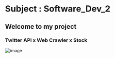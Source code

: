 # Subject : Software_Dev_2
## Welcome to my project
### Twitter API x Web Crawler x Stock
![image](https://user-images.githubusercontent.com/68021060/116099035-c3505a00-a6d5-11eb-85d9-4642e5b7bdaf.png)
